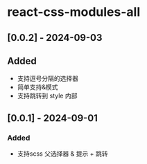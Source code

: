 # react-css-modules-all


## [0.0.2] - 2024-09-03

## Added
- 支持逗号分隔的选择器
- 简单支持&模式
- 支持跳转到 style 内部


## [0.0.1] - 2024-09-01

### Added

- 支持scss 父选择器 & 提示 + 跳转
